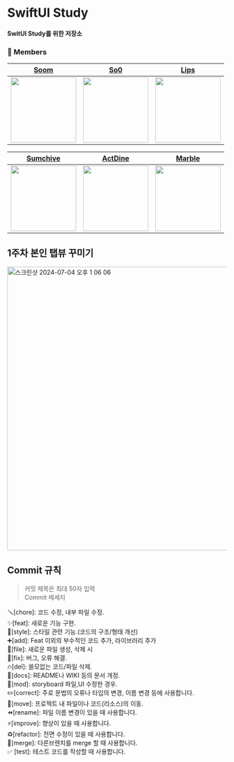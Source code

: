 # SwiftUI Study

#### SwitUI Study를 위한 저장소

### 👤 Members
| [Soom](https://github.com/sueunal) |[So0](https://github.com/Leesooooyoung) | [Lips](https://github.com/KimLips) |
|:---:|:---:|:---:|
| <img src="https://github.com/sueunal.png" width="150"> | <img src="https://github.com/Leesooooyoung.png" width="150"> | <img src="https://github.com/KimLips.png" width="150"> |


 [Sumchive](https://github.com/sumchive) |[ActDine](https://github.com/ActDine) | [Marble](https://github.com/kangsw1025) | 
|:---:|:---:|:---:|
| <img src="https://github.com/sumchive.png" width="150"> | <img src="https://github.com/ActDine.png" width="150"> | <img src="https://github.com/kangsw1025.png" width="150"> |


## 1주차 본인 탭뷰 꾸미기
<img width="651" alt="스크린샷 2024-07-04 오후 1 06 06" src="https://github.com/iOS-Study-Group/SwiftUIStudy/assets/36671600/4615c901-7821-4509-8014-cb527c1a26f0">




## Commit 규칙
> 커밋 제목은 최대 50자 입력 </br>
Commit 메세지 </br>

🪛[chore]: 코드 수정, 내부 파일 수정. </br>
✨[feat]: 새로운 기능 구현. </br>
🎨[style]: 스타일 관련 기능.(코드의 구조/형태 개선) </br>
➕[add]: Feat 이외의 부수적인 코드 추가, 라이브러리 추가 </br>
🔧[file]: 새로운 파일 생성, 삭제 시 </br>
🐛[fix]: 버그, 오류 해결. </br>
🔥[del]: 쓸모없는 코드/파일 삭제. </br>
📝[docs]: README나 WIKI 등의 문서 개정. </br>
💄[mod]: storyboard 파일,UI 수정한 경우. </br>
✏️[correct]: 주로 문법의 오류나 타입의 변경, 이름 변경 등에 사용합니다. </br>
🚚[move]: 프로젝트 내 파일이나 코드(리소스)의 이동. </br>
⏪️[rename]: 파일 이름 변경이 있을 때 사용합니다. </br>
⚡️[improve]: 향상이 있을 때 사용합니다. </br>
♻️[refactor]: 전면 수정이 있을 때 사용합니다. </br>
🔀[merge]: 다른브렌치를 merge 할 때 사용합니다. </br>
✅ [test]: 테스트 코드를 작성할 때 사용합니다. </br>
